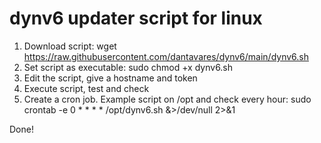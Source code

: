 # dynv6 updater script for linux

1. Download script: wget https://raw.githubusercontent.com/dantavares/dynv6/main/dynv6.sh
2. Set script as executable: sudo chmod +x dynv6.sh
3. Edit the script, give a hostname and token
4. Execute script, test and check
5. Create a cron job. Example script on /opt and check every hour:
   sudo crontab -e
   0 * * * * /opt/dynv6.sh &>/dev/null 2>&1

Done!
